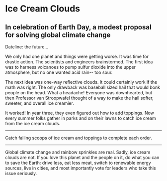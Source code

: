 # Ice Cream Clouds
## In celebration of Earth Day, a modest proposal for solving global climate change
Dateline: the future...

We only had one planet and things were getting worse.  It was time for drastic action. The scientists and engineers brainstormed. The first idea was to harness volcanoes to pump sulfur dioxide into the upper atmosphere, but no one wanted acid rain-- too sour.

The next idea was one-way reflective clouds.  It could certainly work if the math was right. The only drawback was baseball sized hail that would bonk people on the head. What a headache! Everyone was downhearted, but then Professor van Stroopwafel thought of a way to make the hail softer, sweeter, and overall ice creamier.

It worked! In year three, they even figured out how to add toppings.  Now every summer folks gather in parks and on their lawns to catch ice cream from the ice cream clouds.  

*****
Catch falling scoops of ice cream and toppings to complete each order.
*****
Global climate change and rainbow sprinkles are real.  Sadly, ice cream clouds are not.  If you love this planet and the people on it, do what you can to save the Earth: drive less, eat less meat, switch to renewable energy sources, live in cities, and most importantly vote for leaders who take this issue seriously.
